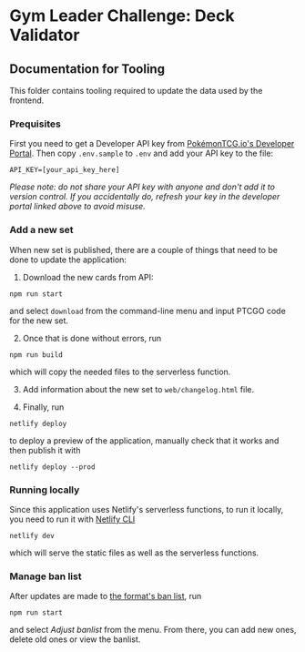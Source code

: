 # Gym Leader Challenge: Deck Validator

## Documentation for Tooling

This folder contains tooling required to update the data used by the frontend.

### Prequisites

First you need to get a Developer API key from [PokémonTCG.io's Developer Portal](https://dev.pokemontcg.io/). Then copy `.env.sample` to `.env` and add your API key to the file:

```
API_KEY=[your_api_key_here]
```

_Please note: do not share your API key with anyone and don't add it to version control. If you accidentally do, refresh your key in the developer portal linked above to avoid misuse._

### Add a new set

When new set is published, there are a couple of things that need to be done to update the application:

1. Download the new cards from API:

```
npm run start
```

and select `download` from the command-line menu and input PTCGO code for the new set.

2. Once that is done without errors, run

```
npm run build
```

which will copy the needed files to the serverless function.

3. Add information about the new set to `web/changelog.html` file.

4. Finally, run

```
netlify deploy
```

to deploy a preview of the application, manually check that it works and then publish it with

```
netlify deploy --prod
```

### Running locally

Since this application uses Netlify's serverless functions, to run it locally, you need to run it with [Netlify CLI](https://docs.netlify.com/cli/get-started/)

```
netlify dev
```

which will serve the static files as well as the serverless functions.

### Manage ban list

After updates are made to [the format's ban list](https://gymleaderchallenge.com/home/ban-list/), run

```
npm run start
```

and select _Adjust banlist_ from the menu. From there, you can add new ones, delete old ones or view the banlist.
